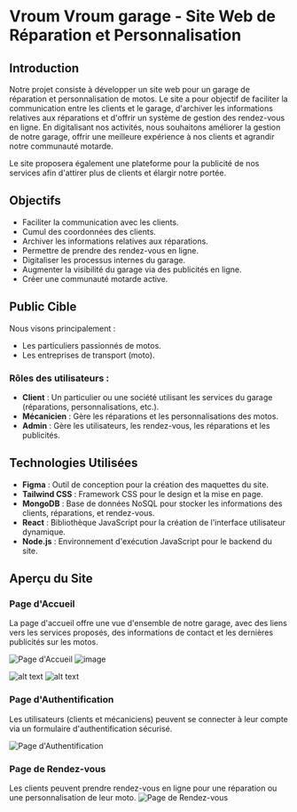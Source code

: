 
# Vroum Vroum garage - Site Web de Réparation et Personnalisation

## Introduction

Notre projet consiste à développer un site web pour un garage de réparation et personnalisation de motos. Le site a pour objectif de faciliter la communication entre les clients et le garage, d'archiver les informations relatives aux réparations et d'offrir un système de gestion des rendez-vous en ligne. En digitalisant nos activités, nous souhaitons améliorer la gestion de notre garage, offrir une meilleure expérience à nos clients et agrandir notre communauté motarde.

Le site proposera également une plateforme pour la publicité de nos services afin d'attirer plus de clients et élargir notre portée.

## Objectifs

- Faciliter la communication avec les clients.
- Cumul des coordonnées des clients.
- Archiver les informations relatives aux réparations.
- Permettre de prendre des rendez-vous en ligne.
- Digitaliser les processus internes du garage.
- Augmenter la visibilité du garage via des publicités en ligne.
- Créer une communauté motarde active.

## Public Cible

Nous visons principalement :
- Les particuliers passionnés de motos.
- Les entreprises de transport (moto).
  
### Rôles des utilisateurs :
- **Client** : Un particulier ou une société utilisant les services du garage (réparations, personnalisations, etc.).
- **Mécanicien** : Gère les réparations et les personnalisations des motos.
- **Admin** : Gère les utilisateurs, les rendez-vous, les réparations et les publicités.

## Technologies Utilisées

- **Figma** : Outil de conception pour la création des maquettes du site.
- **Tailwind CSS** : Framework CSS pour le design et la mise en page.
- **MongoDB** : Base de données NoSQL pour stocker les informations des clients, réparations, et rendez-vous.
- **React** : Bibliothèque JavaScript pour la création de l'interface utilisateur dynamique.
- **Node.js** : Environnement d'exécution JavaScript pour le backend du site.

## Aperçu du Site

### Page d'Accueil

La page d'accueil offre une vue d'ensemble de notre garage, avec des liens vers les services proposés, des informations de contact et les dernières publicités sur les motos.

![Page d'Accueil](image.png)
![image](https://github.com/user-attachments/assets/5b64388e-a013-46e1-b4c3-e00e1e11d438)

![alt text](image-1.png)
![alt text](image-2.png)

### Page d'Authentification

Les utilisateurs (clients et mécaniciens) peuvent se connecter à leur compte via un formulaire d'authentification sécurisé.

![Page d'Authentification](image-3.png)

### Page de Rendez-vous

Les clients peuvent prendre rendez-vous en ligne pour une réparation ou une personnalisation de leur moto. 
![Page de Rendez-vous](image-4.png)

